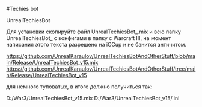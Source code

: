 #Techies bot

UnrealTechiesBot

Для установки скопируйте файл UnrealTechiesBot_.mix и всю папку UnrealTechiesBot_ с конфигами в папку с Warcraft III, на момент написания этого текста разрешено на iCCup и не банится античитом.

https://github.com/UnrealKaraulov/UnrealTechiesBotAndOtherStuff/blob/main/Release/UnrealTechiesBot_v15.mix
https://github.com/UnrealKaraulov/UnrealTechiesBotAndOtherStuff/tree/main/Release/UnrealTechiesBot_v15

для немного туповатых, в итоге должно получиться так:

D:/War3/UnrealTechiesBot_v15.mix
D:/War3/UnrealTechiesBot_v15/.ini
